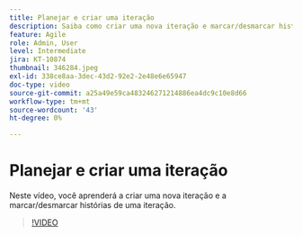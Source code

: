 ```yaml
---
title: Planejar e criar uma iteração
description: Saiba como criar uma nova iteração e marcar/desmarcar histórias de uma iteração.
feature: Agile
role: Admin, User
level: Intermediate
jira: KT-10874
thumbnail: 346284.jpeg
exl-id: 338ce8aa-3dec-43d2-92e2-2e48e6e65947
doc-type: video
source-git-commit: a25a49e59ca483246271214886ea4dc9c10e8d66
workflow-type: tm+mt
source-wordcount: '43'
ht-degree: 0%

---
```


# Planejar e criar uma iteração

Neste vídeo, você aprenderá a criar uma nova iteração e a marcar/desmarcar histórias de uma iteração.

>[!VIDEO](https://video.tv.adobe.com/v/346284/?quality=12&learn=on)
